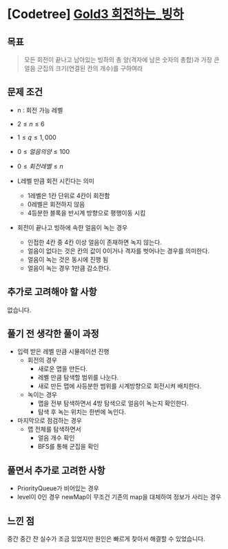 # [Codetree] [Gold3 회전하는_빙하](https://www.codetree.ai/training-field/frequent-problems/rotating-glacier/description?page=2&pageSize=20)

## 목표
> 모든 회전이 끝나고 남아있는 빙하의 총 양(격자에 남은 숫자의 총합)과 가장 큰 얼음 군집의 크기(연결된 칸의 개수)를 구하여라

## 문제 조건
* n : 회전 가능 레벨
* $2 \leq n \leq 6$
* $1 \leq q \leq 1,000$
* $0 \leq 얼음의 양 \leq 100$
* $0 \leq 회전 레벨 \leq n$

* L레벨 만큼 회전 시킨다는 의미
  * 1레벨은 1칸 단위로 4칸이 회전함
  * 0레벨은 회전하지 않음
  * 4등분한 블록을 반시계 방향으로 평행이동 시킴
* 회전이 끝나고 빙하에 속한 얼음이 녹는 경우
  * 인접한 4칸 중 4칸 이상 얼음이 존재하면 녹지 않는다.
  * 얼음이 없다는 것은 칸의 값이 0이거나 격자를 벗어나는 경우를 의미한다.
  * 얼음이 녹는 것은 동시에 진행 됨
  * 얼음이 녹는 경우 1만큼 감소한다.

## 추가로 고려해야 할 사항
없습니다.

## 풀기 전 생각한 풀이 과정
* 입력 받은 레벨 만큼 시뮬레이션 진행
  * 회전의 경우
    * 새로운 맵을 만든다.
    * 레벨 만큼 탐색할 범위를 나눈다.
    * 새로 만든 맵에 사등분한 범위를 시계방향으로 회전시켜 배치한다.
  * 녹이는 경우
    * 맵을 전부 탐색하면서 4방 탐색으로 얼음이 녹는지 확인한다.
    * 탐색 후 녹는 위치는 한번에 녹인다.
* 마지막으로 점검하는 경우
  * 맵 전체를 탐색하면서
    * 얼음 개수 확인
    * BFS를 통해 군집을 확인

## 풀면서 추가로 고려한 사항
* PriorityQueue가 비어있는 경우
* level이 0인 경우 newMap이 무조건 기존의 map을 대체하여 정보가 사리는 경우

## 느낀 점
중간 중간 잔 실수가 조금 있었지만 원인은 빠르게 찾아서 해결할 수 있었습니다.
